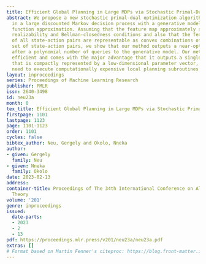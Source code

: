 ```yaml
---
title: Efficient Global Planning in Large MDPs via Stochastic Primal-Dual Optimization
abstract: We propose a new stochastic primal-dual optimization algorithm for planning
  in a large discounted Markov decision process with a generative model and linear
  function approximation. Assuming that the feature map approximately satisfies standard
  realizability and Bellman-closedness conditions and also that the feature vectors
  of all state-action pairs are representable as convex combinations of a small core
  set of state-action pairs, we show that our method outputs a near-optimal policy
  after a polynomial number of queries to the generative model. Our method is computationally
  efficient and comes with the major advantage that it outputs a single softmax policy
  that is compactly represented by a low-dimensional parameter vector, and does not
  need to execute computationally expensive local planning subroutines in runtime.
layout: inproceedings
series: Proceedings of Machine Learning Research
publisher: PMLR
issn: 2640-3498
id: neu23a
month: 0
tex_title: Efficient Global Planning in Large MDPs via Stochastic Primal-Dual Optimization
firstpage: 1101
lastpage: 1123
page: 1101-1123
order: 1101
cycles: false
bibtex_author: Neu, Gergely and Okolo, Nneka
author:
- given: Gergely
  family: Neu
- given: Nneka
  family: Okolo
date: 2023-02-13
address:
container-title: Proceedings of The 34th International Conference on Algorithmic Learning
  Theory
volume: '201'
genre: inproceedings
issued:
  date-parts:
  - 2023
  - 2
  - 13
pdf: https://proceedings.mlr.press/v201/neu23a/neu23a.pdf
extras: []
# Format based on Martin Fenner's citeproc: https://blog.front-matter.io/posts/citeproc-yaml-for-bibliographies/
---
```

